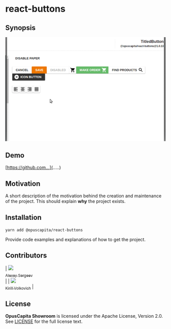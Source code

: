 # react-buttons

## Synopsis

![demo.gif](./demo.gif)

## Demo

[https://github.com...](.....)

## Motivation

A short description of the motivation behind the creation and maintenance of the project. This should explain **why** the project exists.

## Installation

`yarn add @opuscapita/react-buttons`

Provide code examples and explanations of how to get the project.

## Contributors

| [<img src="https://avatars.githubusercontent.com/u/24603787?v=3" width="100px;"/><br /><sub>Alexey Sergeev</sub>](https://github.com/asergeev-sc)<br /> |
| [<img src="https://avatars.githubusercontent.com/u/24652543?v=3" width="100px;"/><br /><sub>Kirill Volkovich</sub>](https://github.com/kvolkovich-sc)   |

## License

**OpusCapita Showroom** is licensed under the Apache License, Version 2.0. See [LICENSE](./LICENSE) for the full license text.
